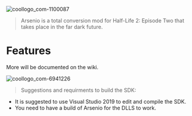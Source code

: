 ![coollogo_com-1100087](https://user-images.githubusercontent.com/65312637/219830618-9957a4c8-6723-43ee-9ec7-4c3bd228c8aa.png)



> Arsenio is a total conversion mod for Half-Life 2: Episode Two that takes place in the far dark future.
# Features



More will be documented on the wiki.

 ![coollogo_com-6941226](https://user-images.githubusercontent.com/65312637/212814265-81a8dd88-0a6d-4939-8a03-990cec8670a8.png)

> Suggestions and requirments to build the SDK:
- It is suggested to use Visual Studio 2019 to edit and compile the SDK.
- You need to have a build of Arsenio for the DLLS to work.


